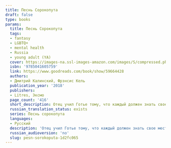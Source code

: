 ```yaml
---
title: Песнь Сорокопута
draft: false
type: books
params:
  title: Песнь Сорокопута
  tags:
  - fantasy
  - LGBTQ+
  - mental health
  - Russia
  - young adult (YA)
  cover: https://images-na.ssl-images-amazon.com/images/S/compressed.photo.goodreads.com/books/1645450275i/59664428.jpg
  isbn: '9785041605759'
  link: https://www.goodreads.com/book/show/59664428
  authors:
  - Дмитрий Калинский, Фрэнсис Кель
  publication_year: '2018'
  publishers:
  - Litres, Эксмо
  page_count: '416'
  short_description: Отец учил Готье тому, что каждый должен знать свое место в этом мире."Чистокровные правят. Полукровки работают.
  russian_translation_status: exists
  series: Песнь сорокопута
  languages:
  - Русский
  description: 'Отец учил Готье тому, что каждый должен знать свое место в этом мире."Чистокровные правят. Полукровки работают. Низшие разрушают".Джером с детства уяснил только одну истину: "Чистокровные празднуют. Полукровки прислуживают. Низшие страдают".Их миры могли никогда не столкнуться, если бы не Скэриэл.'
  russian_audioversion: 'no'
  slug: pesn-sorokoputa-1d2fc065
---
```

